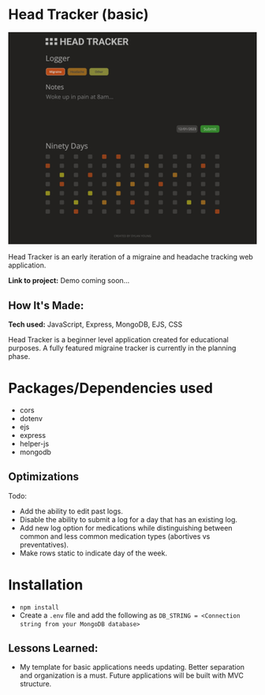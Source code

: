 # Head Tracker (basic)
![Screenshot](https://github.com/dylanyng/head-tracker-basic/blob/main/screenshot.png)

Head Tracker is an early iteration of a migraine and headache tracking web application. 

**Link to project:** Demo coming soon...


## How It's Made:

**Tech used:** JavaScript, Express, MongoDB, EJS, CSS

Head Tracker is a beginner level application created for educational purposes. A fully featured migraine tracker is currently in the planning phase. 


# Packages/Dependencies used 

- cors
- dotenv
- ejs
- express
- helper-js
- mongodb


## Optimizations

Todo:
- Add the ability to edit past logs.
- Disable the ability to submit a log for a day that has an existing log.
- Add new log option for medications while distinguishing between common and less common medication types (abortives vs preventatives).
- Make rows static to indicate day of the week.


# Installation

- `npm install` 
- Create a `.env` file and add the following as `DB_STRING = <Connection string from your MongoDB database>`


## Lessons Learned:

- My template for basic applications needs updating. Better separation and organization is a must. Future applications will be built with MVC structure.